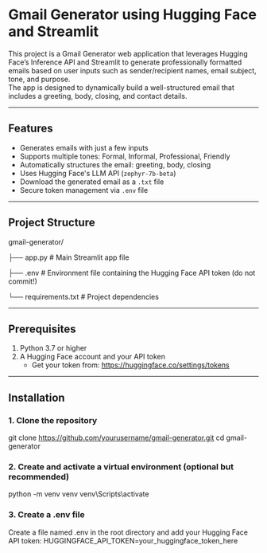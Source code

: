 # **Gmail Generator using Hugging Face and Streamlit**

This project is a Gmail Generator web application that leverages Hugging Face’s Inference API and Streamlit to generate professionally formatted emails based on user inputs such as sender/recipient names, email subject, tone, and purpose.  
The app is designed to dynamically build a well-structured email that includes a greeting, body, closing, and contact details.

---

## **Features**

- Generates emails with just a few inputs  
- Supports multiple tones: Formal, Informal, Professional, Friendly  
- Automatically structures the email: greeting, body, closing  
- Uses Hugging Face's LLM API (`zephyr-7b-beta`)  
- Download the generated email as a `.txt` file  
- Secure token management via `.env` file  

---

## **Project Structure**



gmail-generator/


├── app.py               # Main Streamlit app file


├── .env                 # Environment file containing the Hugging Face API token (do not commit!)


└──  requirements.txt     # Project dependencies


---

## **Prerequisites**

1. Python 3.7 or higher  
2. A Hugging Face account and your API token  
   - Get your token from: https://huggingface.co/settings/tokens  

---

## **Installation**

### 1. Clone the repository

git clone https://github.com/yourusername/gmail-generator.git
cd gmail-generator

### 2. Create and activate a virtual environment (optional but recommended)

python -m venv venv
venv\Scripts\activate

### 3. Create a .env file

Create a file named .env in the root directory and add your Hugging Face API token:
HUGGINGFACE_API_TOKEN=your_huggingface_token_here
